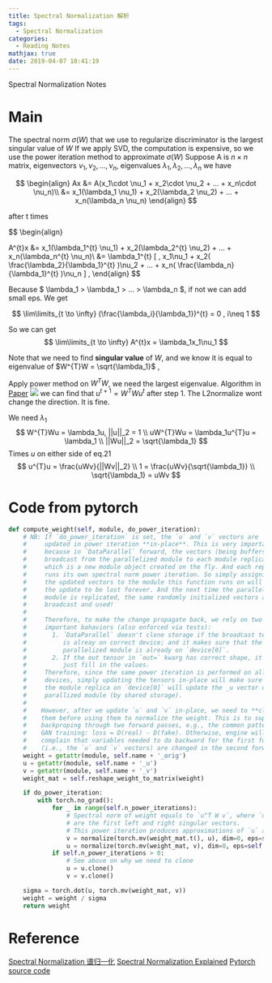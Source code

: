 ```yaml
---
title: Spectral Normalization 解析
tags:
  - Spectral Normalization
categories:
  - Reading Notes
mathjax: true
date: 2019-04-07 10:41:19
---
```


Spectral Normalization Notes

<!--more-->

# Main
The spectral norm $\sigma(W)$ that we use to regularize discriminator is the largest singular value of $W$
If we apply SVD, the computation is expensive, so we use the power iteration method to approximate $\sigma(W)$
Suppose A is $n\times n$ matrix, eigenvectors $\nu_1,\nu_2,...,\nu_n$, eigenvalues $\lambda_1,\lambda_2,...,\lambda_n$
we have

$$
\begin{align}
Ax &= A(x_1\cdot \nu_1 + x_2\cdot \nu_2 + ... + x_n\cdot \nu_n)\\
&= x_1(\lambda_1 \nu_1) + x_2(\lambda_2 \nu_2) + ... + x_n(\lambda_n \nu_n)
\end{align}
$$

after t times

$$
\begin{align}

A^{t}x &= x_1(\lambda_1^{t} \nu_1) + x_2(\lambda_2^{t} \nu_2) + ... + x_n(\lambda_n^{t} \nu_n)\\
&= \lambda_1^{t} [ \, x_1\nu_1 + x_2( \frac{\lambda_2}{\lambda_1}^{t} )\nu_2 + ... + x_n( \frac{\lambda_n}{\lambda_1}^{t} )\nu_n ] \,
\end{align}
$$

Because $ \lambda_1 > \lambda_1 > ... > \lambda_n $, if not we can add small eps. We get

$$
\lim\limits_{t \to \infty} (\frac{\lambda_i}{\lambda_1})^{t} = 0 , i\neq 1
$$

So we can get
$$
\lim\limits_{t \to \infty} A^{t}x = \lambda_1x_1\nu_1
$$


Note that we need to find **singular value** of $W$, and we know it is equal to eigenvalue of $W^{T}W = \sqrt{\lambda_1}$ ,

Apply power method on $W^{T}W$, we need the largest eigenvalue. Algorithm in [Paper](https://arxiv.org/pdf/1802.05957.pdf)
![](https://i.imgur.com/d6OYQrk.png)
we can find that $u^{t+1} = W^{T}Wu^{t}$ after step 1. The L2normalize wont change the direction. It is fine.

We need $\lambda_1$
$$
W^{T}Wu = \lambda_1u, ||u||_2 = 1 \\
uW^{T}Wu = \lambda_1u^{T}u = \lambda_1 \\
||Wu||_2 = \sqrt{\lambda_1}
$$
Times $u$ on either side of eq.21
$$
u^{T}u = \frac{uWv}{||Wv||_2} \\
1 = \frac{uWv}{\sqrt{\lambda_1}} \\
\sqrt{\lambda_1} = uWv
$$

# Code from pytorch
```py
def compute_weight(self, module, do_power_iteration):
	# NB: If `do_power_iteration` is set, the `u` and `v` vectors are
	#     updated in power iteration **in-place**. This is very important
	#     because in `DataParallel` forward, the vectors (being buffers) are
	#     broadcast from the parallelized module to each module replica,
	#     which is a new module object created on the fly. And each replica
	#     runs its own spectral norm power iteration. So simply assigning
	#     the updated vectors to the module this function runs on will cause
	#     the update to be lost forever. And the next time the parallelized
	#     module is replicated, the same randomly initialized vectors are
	#     broadcast and used!
	#
	#     Therefore, to make the change propagate back, we rely on two
	#     important bahaviors (also enforced via tests):
	#       1. `DataParallel` doesn't clone storage if the broadcast tensor
	#          is alreay on correct device; and it makes sure that the
	#          parallelized module is already on `device[0]`.
	#       2. If the out tensor in `out=` kwarg has correct shape, it will
	#          just fill in the values.
	#     Therefore, since the same power iteration is performed on all
	#     devices, simply updating the tensors in-place will make sure that
	#     the module replica on `device[0]` will update the _u vector on the
	#     parallized module (by shared storage).
	#
	#    However, after we update `u` and `v` in-place, we need to **clone**
	#    them before using them to normalize the weight. This is to support
	#    backproping through two forward passes, e.g., the common pattern in
	#    GAN training: loss = D(real) - D(fake). Otherwise, engine will
	#    complain that variables needed to do backward for the first forward
	#    (i.e., the `u` and `v` vectors) are changed in the second forward.
	weight = getattr(module, self.name + '_orig')
	u = getattr(module, self.name + '_u')
	v = getattr(module, self.name + '_v')
	weight_mat = self.reshape_weight_to_matrix(weight)

	if do_power_iteration:
		with torch.no_grad():
			for _ in range(self.n_power_iterations):
				# Spectral norm of weight equals to `u^T W v`, where `u` and `v`
				# are the first left and right singular vectors.
				# This power iteration produces approximations of `u` and `v`.
				v = normalize(torch.mv(weight_mat.t(), u), dim=0, eps=self.eps, out=v)
				u = normalize(torch.mv(weight_mat, v), dim=0, eps=self.eps, out=u)
			if self.n_power_iterations > 0:
				# See above on why we need to clone
				u = u.clone()
				v = v.clone()

	sigma = torch.dot(u, torch.mv(weight_mat, v))
	weight = weight / sigma
	return weight
```

# Reference
[Spectral Normalization 谱归一化](https://zhuanlan.zhihu.com/p/55393813)
[Spectral Normalization Explained](https://christiancosgrove.com/blog/2018/01/04/spectral-normalization-explained.html)
[Pytorch source code](https://github.com/pytorch/pytorch/blob/master/torch/nn/utils/spectral_norm.py)
